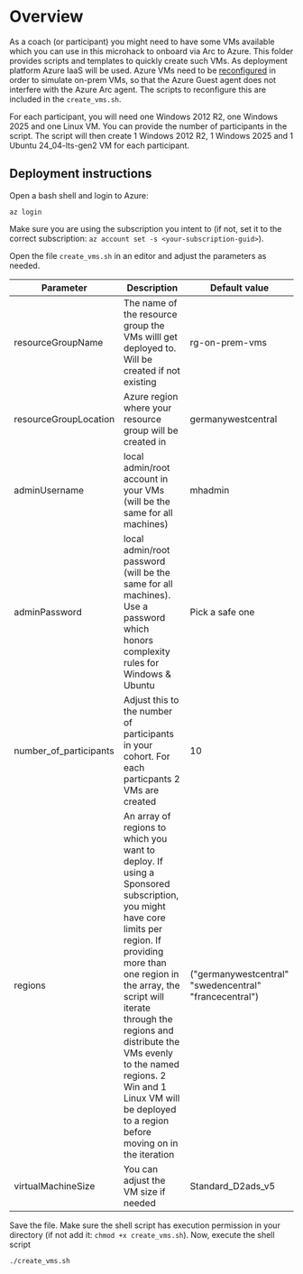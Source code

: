 # Overview
As a coach (or participant) you might need to have some VMs available which you can use in this microhack to onboard via Arc to Azure. This folder provides scripts and templates to quickly create such VMs. As deployment platform Azure IaaS will be used. Azure VMs need to be [reconfigured](https://learn.microsoft.com/en-us/azure/azure-arc/servers/plan-evaluate-on-azure-virtual-machine) in order to simulate on-prem VMs, so that the Azure Guest agent does not interfere with the Azure Arc agent. The scripts to reconfigure this are included in the ```create_vms.sh```. 

For each participant, you will need one Windows 2012 R2, one Windows 2025 and one Linux VM. You can provide the number of participants in the script. The script will then create 1 Windows 2012 R2, 1 Windows 2025 and 1 Ubuntu 24_04-lts-gen2 VM for each participant. 

## Deployment instructions
Open a bash shell and login to Azure:
```shell
az login
```
Make sure you are using the subscription you intent to (if not, set it to the correct subscription: ```az account set -s <your-subscription-guid>```).

Open the file ```create_vms.sh``` in an editor and adjust the parameters as needed.

|Parameter        |Description    |Default value    |
|-----------------      |---------------|------------|
|resourceGroupName      |The name of the resource group the VMs willl get deployed to. Will be created if not existing|rg-on-prem-vms|
|resourceGroupLocation  |Azure region where your resource group will be created in|germanywestcentral|
|adminUsername          |local admin/root account in your VMs (will be the same for all machines)|mhadmin|
|adminPassword          |local admin/root password (will be the same for all machines). Use a password which honors complexity rules for Windows & Ubuntu|Pick a safe one|
|number_of_participants |Adjust this to the number of participants in your cohort. For each particpants 2 VMs are created|10|
|regions                |An array of regions to which you want to deploy. If using a Sponsored subscription, you might have core limits per region. If providing more than one region in the array, the script will iterate through the regions and distribute the VMs evenly to the named regions. 2 Win and 1 Linux VM will be deployed to a region before moving on in the iteration|("germanywestcentral" "swedencentral" "francecentral")|
|virtualMachineSize     |You can adjust the VM size if needed|Standard_D2ads_v5|

Save the file. Make sure the shell script has execution permission in your directory (if not add it: ```chmod +x create_vms.sh```). Now, execute the shell script
```shell
./create_vms.sh
```

